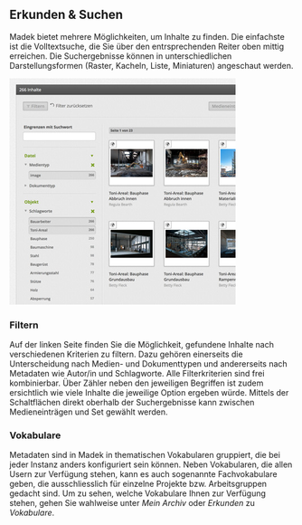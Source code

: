 ## Erkunden & Suchen

Madek bietet mehrere Möglichkeiten, um Inhalte zu finden. Die einfachste ist die Volltextsuche, die Sie über den entrsprechenden Reiter oben mittig erreichen. Die Suchergebnisse können in unterschiedlichen Darstellungsformen (Raster, Kacheln, Liste, Miniaturen) angeschaut werden.

![Filterleiste](images/interfaces-filters.jpg "Filterleiste")

### Filtern

Auf der linken Seite finden Sie die Möglichkeit, gefundene Inhalte nach verschiedenen Kriterien zu filtern. Dazu gehören einerseits die Unterscheidung nach Medien- und Dokumenttypen und andererseits nach Metadaten wie Autor/in und Schlagworte. Alle Filterkriterien sind frei kombinierbar. Über Zähler neben den jeweiligen Begriffen ist zudem ersichtlich wie viele Inhalte die jeweilige Option ergeben würde. Mittels der Schaltflächen direkt oberhalb der Suchergebnisse kann zwischen Medieneinträgen und Set gewählt werden.

### Vokabulare

Metadaten sind in Madek in thematischen Vokabularen gruppiert, die bei jeder Instanz anders konfiguriert sein können. Neben Vokabularen, die allen Usern zur Verfügung stehen, kann es auch sogenannte Fachvokabulare geben, die ausschliesslich für einzelne Projekte bzw. Arbeitsgruppen gedacht sind. Um zu sehen, welche Vokabulare Ihnen zur Verfügung stehen, gehen Sie wahlweise unter *Mein Archiv* oder *Erkunden* zu *Vokabulare*.